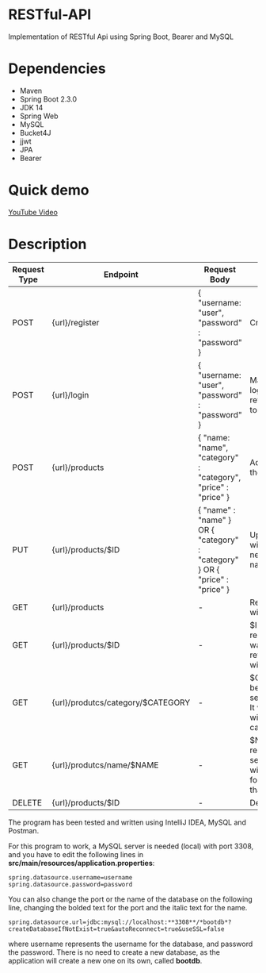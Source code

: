 # RESTful-API
Implementation of RESTful Api using Spring Boot, Bearer and MySQL

# Dependencies
- Maven
- Spring Boot 2.3.0
- JDK 14
- Spring Web
- MySQL
- Bucket4J
- jjwt
- JPA
- Bearer

# Quick demo
[YouTube Video](https://www.youtube.com/watch?v=nkYVHxQB1N8&feature=youtu.be/)

# Description

| Request Type  | Endpoint | Request Body | Purpose |
| ------------- | ------------- | ------------- | ------------- |
| POST  | {url}/register  | { "username: "user", "password" : "password" }  | Creates an user  |
| POST  | {url}/login  | { "username: "user", "password" : "password" }  | Main purpose for loggin in. It will return a Bearer token!  |
| POST  | {url}/products  | { "name: "name", "category" : "category", "price" : "price" }  | Adds a product to the list!  |
| PUT  | {url}/products/$ID  | { "name" : "name" } OR { "category" : "category" } OR { "price" : "price" }  | Updates the product with the $ID with a new name/category/price  |
| GET  | {url}/products  | -  | Retrieves the list with products  |
| GET  | {url}/products/$ID  | -  | $ID needs to be replaced with the wanted it. It will return the product with that id!  |
| GET  | {url}/produtcs/category/$CATEGORY  | -  | $CATEGORY has to be replaced with searched category. It will return a list with products in that category!  |
| GET  | {url}/produtcs/name/$NAME  | -  | $NAME has to be replaced with searched name. It will return the info for the product with that name!  |
| DELETE  | {url}/products/$ID  | -  | Deletes a product.  |


The program has been tested and written using IntelliJ IDEA, MySQL and Postman.

For this program to work, a MySQL server is needed (local) with port 3308, and you have to edit the following lines in **src/main/resources/application.properties**:
```
spring.datasource.username=username
spring.datasource.password=password
```
You can also change the port or the name of the database on the following line, changing the bolded text for the port and the italic text for the name.
```
spring.datasource.url=jdbc:mysql://localhost:**3308**/*bootdb*?createDatabaseIfNotExist=true&autoReconnect=true&useSSL=false
```
where username represents the username for the database, and password the password. There is no need to create a new database, as the application will
create a new one on its own, called **bootdb**.
